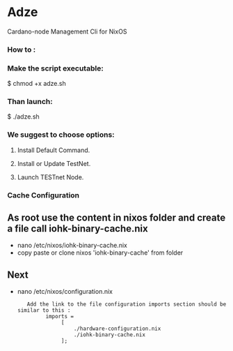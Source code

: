 # Adze
Cardano-node Management Cli for NixOS

### How to :

### Make the script executable: 
$ chmod +x adze.sh

### Than launch:	
$ ./adze.sh

### We suggest to choose options:

1. Install Default Command.

3. Install or Update TestNet.

7. Launch TESTnet Node.

### Cache Configuration

## As root use the content in nixos folder and create a file call iohk-binary-cache.nix 
- nano /etc/nixos/iohk-binary-cache.nix
- copy paste or clone nixos 'iohk-binary-cache' from folder
## Next
- nano /etc/nixos/configuration.nix

         Add the link to the file configuration imports section should be similar to this :
               imports =
                    [
                        ./hardware-configuration.nix
                        ./iohk-binary-cache.nix
                    ];
